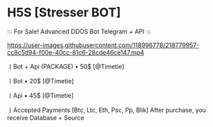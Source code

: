 # H5S [Stresser BOT]

💥 For Sale! Advanced DDOS Bot Telegram + API 💥

https://user-images.githubusercontent.com/118996778/218779957-cc8c5d94-f00e-40cc-81c6-28cde46ce147.mp4

〡Bot + Api (PACKAGE)
  • 50$ [@Timetie]

〡Bot
  • 20$  [@Timetie]

〡Api
  • 45$  [@Timetie]

〡Accepted Payments
[Btc, Ltc, Eth, Psc, Pp, Blik]
After purchase, you receive Database + Source
